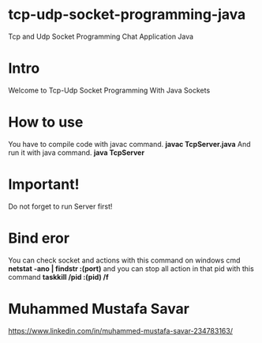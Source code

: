 # tcp-udp-socket-programming-java
Tcp and Udp Socket Programming Chat Application Java

# Intro
Welcome to Tcp-Udp Socket Programming With Java Sockets

# How to use
You have to compile code with javac command.
**javac TcpServer.java** 
And run it with java command.
**java TcpServer**

# Important!
Do not forget to run Server first!

# Bind eror
You can check socket and actions with this command on windows cmd
**netstat -ano | findstr :(port)**
and you can stop all action in that pid with this command
**taskkill /pid :(pid) /f**

# Muhammed Mustafa Savar 
https://www.linkedin.com/in/muhammed-mustafa-savar-234783163/
        
